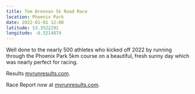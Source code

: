 ```yaml
---
title: Tom Brennan 5k Road Race
location: Phoenix Park
date: 2022-01-01 12:00
latitude: 53.3522291
longitude: -6.3214874
---
```


Well done to the nearly 500 athletes who kicked off 2022 by running through the Phoenix Park 5km course on a beautiful, fresh sunny day which was nearly perfect for racing.

Results <a href="https://www.myrunresults.com/events/tom_brennan_new_year's_day_5k/4255/results" target="_blank" rel="noopener noreferrer">myrunresults.com</a>.

Race Report now at <a href="https://www.myrunresults.com/events/tom_brennan_new_year's_day_5k/4255/racereport" target="_blank" rel="noopener noreferrer">myrunresults.com</a>.

